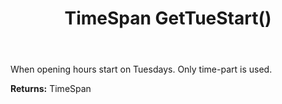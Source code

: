 ﻿---
uid: crmscript_ref_NSChatOpeningHours_GetTueStart
title: TimeSpan GetTueStart()
intellisense: NSChatOpeningHours.GetTueStart
keywords: NSChatOpeningHours, GetTueStart
so.topic: reference
---

When opening hours start on Tuesdays. Only time-part is used.

**Returns:** TimeSpan


